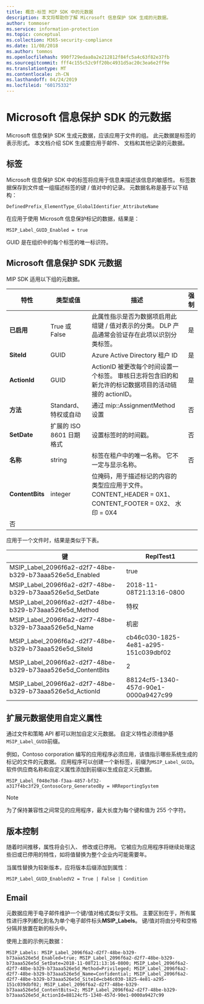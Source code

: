 ```yaml
---
title: 概念-标签 MIP SDK 中的元数据
description: 本文将帮助你了解 Microsoft 信息保护 SDK 生成的元数据。
author: tommoser
ms.service: information-protection
ms.topic: conceptual
ms.collection: M365-security-compliance
ms.date: 11/08/2018
ms.author: tommos
ms.openlocfilehash: 990f729edaa0a2e212812f84fc5a4c63f82e37fb
ms.sourcegitcommit: fff4c155c52c9ff20bc4931d5ac20c3ea6e2ff9e
ms.translationtype: MT
ms.contentlocale: zh-CN
ms.lasthandoff: 04/24/2019
ms.locfileid: "60175332"
---
```

# <a name="microsoft-information-protection-sdk---metadata"></a>Microsoft 信息保护 SDK 的元数据

Microsoft 信息保护 SDK 生成元数据，应该应用于文件的组。 此元数据是标签的表示形式。 本文档介绍 SDK 生成要应用于邮件、 文档和其他记录的元数据。

## <a name="labels"></a>标签

Microsoft 信息保护 SDK 中的标签将应用于信息来描述该信息的敏感性。 标签数据保存到文件或一组描述标签的键 / 值对中的记录。 元数据名称是基于以下结构：

`DefinedPrefix_ElementType_GlobalIdentifier_AttributeName`

在应用于使用 Microsoft 信息保护标记的数据，结果是：

`MSIP_Label_GUID_Enabled = true`

GUID 是在组织中的每个标签的唯一标识符。

## <a name="microsoft-information-protection-sdk-metadata"></a>Microsoft 信息保护 SDK 元数据

MIP SDK 适用以下组的元数据。

| 特性 | 类型或值                 | 描述                                                                                                                                                                                                                                        | 强制 |
|-----------|-------------------------------|----------------------------------------------------------------------------------------------------------------------------------------------------------------------------------------------------------------------------------------------------|-----------|
| **已启用**   | True 或 False                 | 此属性指示是否为数据项启用此组键 / 值对表示的分类。 DLP 产品通常会验证存在此项以识别分类标签。 | 是       |
| **SiteId**    | GUID                          | Azure Active Directory 租户 ID                                                                                                                                                                                                                   | 是       |
| **ActionId**  | GUID                          | ActionID 被更改每个时间设置一个标签。 审核日志将包含旧的和新允许的标记数据项目的活动链接的 actionID。                                                                                 | 是       |
| **方法**    | Standard、 特权或自动        | 通过 mip::AssignmentMethod 设置                                                                                                                                                                                                                 | 否        |
| **SetDate**   | 扩展的 ISO 8601 日期格式 | 设置标签时的时间戳。                                                                                                                                                                                                              | 否        |
| **名称**      | string                        | 标签在租户中的唯一名称。 它不一定与显示名称。                                                                                                                                                              | 否      |
| **ContentBits** | integer | 位掩码，用于描述标记的内容的类型应应用于文件。 CONTENT_HEADER = 0X1、 CONTENT_FOOTER = 0X2、 水印 = 0X4
 | 否 |

应用于一个文件时，结果是类似于下表。

| 键                                                         | ReplTest1                                |
|-------------------------------------------------------------|--------------------------------------|
| MSIP_Label_2096f6a2-d2f7-48be-b329-b73aaa526e5d_Enabled     | true                                 |
| MSIP_Label_2096f6a2-d2f7-48be-b329-b73aaa526e5d_SetDate     | 2018-11-08T21:13:16-0800             |
| MSIP_Label_2096f6a2-d2f7-48be-b329-b73aaa526e5d_Method      | 特权                           |
| MSIP_Label_2096f6a2-d2f7-48be-b329-b73aaa526e5d_Name        | 机密                         |
| MSIP_Label_2096f6a2-d2f7-48be-b329-b73aaa526e5d_SiteId      | cb46c030-1825-4e81-a295-151c039dbf02 |
| MSIP_Label_2096f6a2-d2f7-48be-b329-b73aaa526e5d_ContentBits | 2                                    |
| MSIP_Label_2096f6a2-d2f7-48be-b329-b73aaa526e5d_ActionId    | 88124cf5-1340-457d-90e1-0000a9427c99 |

## <a name="extending-metadata-with-custom-attributes"></a>扩展元数据使用自定义属性

通过文件和策略 API 都可以附加自定义元数据。 自定义特性必须维护基`MSIP_Label_GUID`前缀。 

例如，Contoso corporation 编写的应用程序必须应用，该值指示哪些系统生成的标记的文件的元数据。 应用程序可以创建一个新标签，前缀为`MSIP_Label_GUID`。 软件供应商名称和自定义属性添加到前缀以生成自定义元数据。

```
MSIP_Label_f048e7b8-f3aa-4857-bf32-a317f4bc3f29_ContosoCorp_GeneratedBy = HRReportingSystem
```

> [!Note]
> 为了保持兼容性之间常见的应用程序，最大长度为每个键和值为 255 个字符。

## <a name="versioning"></a>版本控制

随着时间推移，属性将会引入、 修改或已停用。 它被应为应用程序将继续处理这些旧或已停用的特性，如将值替换为整个企业内可能需要年。

当属性替换为较新版本，应将版本后缀添加到属性：

`MSIP_Label_GUID_EnabledV2 = True | False | Condition`

## <a name="email"></a>Email

元数据应用于电子邮件维护一个键/值对格式类似于文档。 主要区别在于，所有属性进行序列都化到名为单个电子邮件标头**MSIP_Labels**。 键/值对将由分号和空格分隔并放置在新的标头中。

使用上面的示例元数据：

```
MSIP_Labels: MSIP_Label_2096f6a2-d2f7-48be-b329-b73aaa526e5d_Enabled=true; MSIP_Label_2096f6a2-d2f7-48be-b329-b73aaa526e5d_SetDate=2018-11-08T21:13:16-0800; MSIP_Label_2096f6a2-d2f7-48be-b329-b73aaa526e5d_Method=Privileged; MSIP_Label_2096f6a2-d2f7-48be-b329-b73aaa526e5d_Name=Confidential; MSIP_Label_2096f6a2-d2f7-48be-b329-b73aaa526e5d_SiteId=cb46c030-1825-4e81-a295-151c039dbf02; MSIP_Label_2096f6a2-d2f7-48be-b329-b73aaa526e5d_ContentBits=2; MSIP_Label_2096f6a2-d2f7-48be-b329-b73aaa526e5d_ActionId=88124cf5-1340-457d-90e1-0000a9427c99
```
